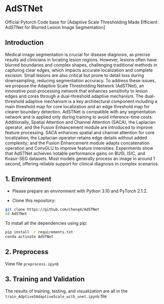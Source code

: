 # AdSTNet

Official Pytorch Code base for [Adaptive Scale Thresholding Made Efficient: AdSTNet for Blurred Lesion Image Segmentation]

## Introduction
Medical image segmentation is crucial for disease diagnosis, as precise results aid clinicians in locating lesion regions. However, lesions often have blurred boundaries and complex shapes, challenging traditional methods in capturing clear edges, which impacts accurate localization and complete excision. Small lesions are also critical but prone to detail loss during downsampling, reducing segmentation accuracy. To address these issues, we propose the Adaptive Scale Thresholding Network (AdSTNet), an innovative post-processing network that enhances sensitivity to lesion edges and cores through a dual-threshold adaptive mechanism. The dual-threshold adaptive mechanism is a key architectural component including a main threshold map for core localization and an edge threshold map for clearer boundary detection. AdSTNet is compatible with any segmentation network and is applied only during training to avoid inference-time costs. Additionally, Spatial Attention and Channel Attention (SACA), the Laplacian operator, and the Fusion Enhancement module are introduced to improve feature processing. SACA enhances spatial and channel attention for core localization; the Laplacian operator retains edge details without added complexity; and the Fusion Enhancement module adapts concatenation operation and ConvGLU to improve feature intensities. Experiments show that AdSTNet achieves notable performance gains on BUSI, ISIC, and Kvasir-SEG datasets. Most models generally process an image in around 1 second, offering reliable support for clinical diagnosis in complex scenarios.

## 1. Environment
- Please prepare an environment with Python 3.10 and PyTorch 2.1.2.

- Clone this repository:

```bash
git clone https://github.com/chenq4/AdSTNet
cd AdSTNet
```

To install all the dependencies using pip:
```bash
pip install -r requirements.txt
conda activate AdSTNet
```
## 2. Preprocess

View file `preprocess.ipynb`

## 3. Training and Validation

The results of training, testing, and visualization are all in the `train_AdptiveSAdaptiveScale_with_unet.ipynb` file

